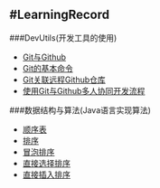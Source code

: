 #LearningRecord
---
###DevUtils(开发工具的使用)
* [Git与Github](https://github.com/AlbertYang-github/LearningRecord/tree/master/DevUtils/Git%E4%B8%8EGithub)
 * [Git的基本命令](https://github.com/AlbertYang-github/LearningRecord/blob/master/DevUtils/Git%E4%B8%8EGithub/Git%E7%9A%84%E5%9F%BA%E6%9C%AC%E5%91%BD%E4%BB%A4.md)
 * [Git关联远程Github仓库](https://github.com/AlbertYang-github/LearningRecord/blob/master/DevUtils/Git%E4%B8%8EGithub/Git%E5%85%B3%E8%81%94%E8%BF%9C%E7%A8%8BGithub%E4%BB%93%E5%BA%93.md)
 * [使用Git与Github多人协同开发流程](https://github.com/AlbertYang-github/LearningRecord/blob/master/DevUtils/Git%E4%B8%8EGithub/%E4%BD%BF%E7%94%A8Git%E4%B8%8EGithub%E5%A4%9A%E4%BA%BA%E5%8D%8F%E5%90%8C%E5%BC%80%E5%8F%91%E6%B5%81%E7%A8%8B.md)

###数据结构与算法(Java语言实现算法)
* [顺序表](https://github.com/AlbertYang-github/DataStructure/tree/master/src/seqlist)
* [排序]()
 * [冒泡排序](https://github.com/AlbertYang-github/DataStructure/blob/master/src/sort/BubbleSort.java)
 * [直接选择排序](https://github.com/AlbertYang-github/DataStructure/blob/master/src/sort/StraightSelectionSort.java)
 * [直接插入排序](https://github.com/AlbertYang-github/DataStructure/blob/master/src/sort/StraightInsertionSort.java)
